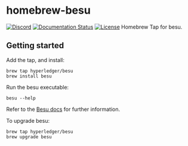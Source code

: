 # homebrew-besu
 [![Discord](https://img.shields.io/discord/905194001349627914?logo=Hyperledger&style=plastic.svg)](https://discord.gg/hyperledger)
 [![Documentation Status](https://readthedocs.org/projects/hyperledger-besu/badge/?version=latest)](https://besu.hyperledger.org/en/latest/?badge=latest)
 [![License](https://img.shields.io/badge/License-Apache%202.0-blue.svg)](https://github.com/hyperledger/homebrew-besu/blob/main/LICENSE)
Homebrew Tap for besu.

## Getting started
Add the tap, and install:

```
brew tap hyperledger/besu
brew install besu
```
Run the besu executable:

```
besu --help
```

Refer to the [Besu docs](https://besu.hyperledger.org) for further information.

To upgrade besu:
```
brew tap hyperledger/besu
brew upgrade besu
```

